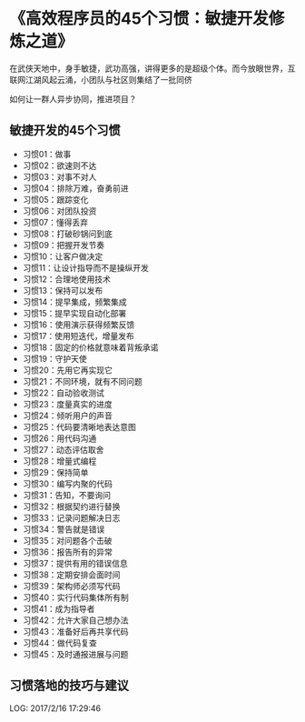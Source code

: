 # 《高效程序员的45个习惯：敏捷开发修炼之道》 #
在武侠天地中，身手敏捷，武功高强，讲得更多的是超级个体。而今放眼世界，互联网江湖风起云涌，小团队与社区则集结了一批同侪

如何让一群人异步协同，推进项目？



## **敏捷开发的45个习惯** ##

- 习惯01：做事
- 习惯02：欲速则不达
- 习惯03：对事不对人
- 习惯04：排除万难，奋勇前进
- 习惯05：跟踪变化
- 习惯06：对团队投资
- 习惯07：懂得丢弃
- 习惯08：打破砂锅问到底
- 习惯09：把握开发节奏
- 习惯10：让客户做决定
- 习惯11：让设计指导而不是操纵开发
- 习惯12：合理地使用技术
- 习惯13：保持可以发布
- 习惯14：提早集成，频繁集成
- 习惯15：提早实现自动化部署
- 习惯16：使用演示获得频繁反馈
- 习惯17：使用短迭代，增量发布
- 习惯18：固定的价格就意味着背叛承诺
- 习惯19：守护天使
- 习惯20：先用它再实现它
- 习惯21：不同环境，就有不同问题
- 习惯22：自动验收测试
- 习惯23：度量真实的进度
- 习惯24：倾听用户的声音
- 习惯25：代码要清晰地表达意图
- 习惯26：用代码沟通
- 习惯27：动态评估取舍
- 习惯28：增量式编程
- 习惯29：保持简单
- 习惯30：编写内聚的代码
- 习惯31：告知，不要询问
- 习惯32：根据契约进行替换
- 习惯33：记录问题解决日志
- 习惯34：警告就是错误
- 习惯35：对问题各个击破
- 习惯36：报告所有的异常
- 习惯37：提供有用的错误信息
- 习惯38：定期安排会面时间
- 习惯39：架构师必须写代码
- 习惯40：实行代码集体所有制
- 习惯41：成为指导者
- 习惯42：允许大家自己想办法
- 习惯43：准备好后再共享代码
- 习惯44：做代码复查
- 习惯45：及时通报进展与问题

## 习惯落地的技巧与建议 ##


LOG:
2017/2/16 17:29:46 